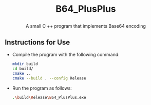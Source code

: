 # <p align="center">B64_PlusPlus</p>
<p align="center">A small C ++ program that implements Base64 encoding</p>

## Instructions for Use
- Compile the program with the following command:
  ```bash
  mkdir build
  cd build/
  cmake ..
  cmake --build . --config Release
  ```
- Run the program as follows:
  ```bash
  .\build\Release\B64_PlusPlus.exe
  ```
